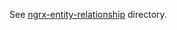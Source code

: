 See [ngrx-entity-relationship](https://github.com/satanTime/ngrx-entity-relationship/tree/master/ngrx-entity-relationship) directory.
